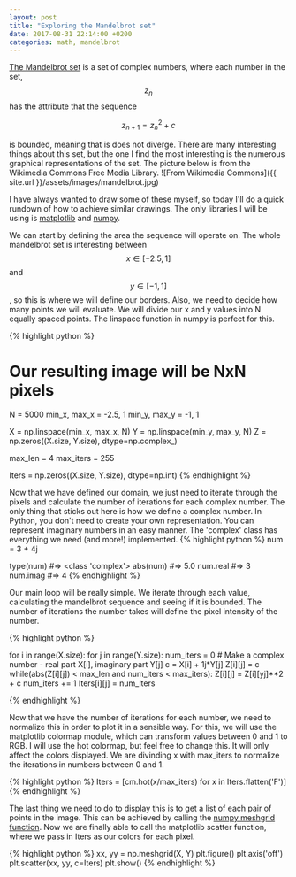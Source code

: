 ```yaml
---
layout: post
title: "Exploring the Mandelbrot set"
date: 2017-08-31 22:14:00 +0200
categories: math, mandelbrot
---
```


[The Mandelbrot set][mandelbrot-set] is a set of complex numbers, where each number in the set, $$z_n$$ has the attribute that the sequence


$$z_{n+1} = z_{n}^2 + c$$


is bounded, meaning that is does not diverge. There are many interesting things about this set, but the one I find the most interesting is the numerous graphical representations of the set. The picture below is from the Wikimedia Commons Free Media Library.
![From Wikimedia Commons]({{ site.url }}/assets/images/mandelbrot.jpg)

I have always wanted to draw some of these myself, so today I'll do a quick rundown of how to achieve similar drawings. The only libraries I will be using is [matplotlib][matplotlib] and [numpy][numpy].

We can start by defining the area the sequence will operate on. The whole mandelbrot set is interesting between $$\begin{equation} x \in [-2.5, 1] \end{equation}$$ and $$\begin{equation} y \in [-1, 1] \end{equation}$$, so this is where we will define our borders. Also, we need to decide how many points we will evaluate. We will divide our x and y values into N equally spaced points. The linspace function in numpy is perfect for this. 

{% highlight python %}

# Our resulting image will be NxN pixels
N = 5000
min_x, max_x = -2.5, 1
min_y, max_y = -1, 1

X = np.linspace(min_x, max_x, N)
Y = np.linspace(min_y, max_y, N)
Z = np.zeros((X.size, Y.size), dtype=np.complex_)

max_len = 4
max_iters = 255

Iters = np.zeros((X.size, Y.size), dtype=np.int)
{% endhighlight %}

Now that we have defined our domain, we just need to iterate through the pixels and calculate the number of iterations for each complex number. The only thing that sticks out here is how we define a complex number. In Python, you don't need to create your own representation. You can represent imaginary numbers in an easy manner. The 'complex' class has everything we need (and more!) implemented.
{% highlight python %}
num = 3 + 4j

type(num)
#=> <class 'complex'>
abs(num)
#=> 5.0
num.real
#=> 3
num.imag
#=> 4
{% endhighlight %}

Our main loop will be really simple. We iterate through each value, calculating the mandelbrot sequence and seeing if it is bounded. The number of iterations the number takes will define the pixel intensity of the number.

{% highlight python %}

for i in range(X.size):
    for j in range(Y.size):
    	num_iters = 0
	# Make a complex number - real part X[i], imaginary part Y[j]
	c = X[i] + 1j*Y[j]
	Z[i][j] = c
	while(abs(Z[i][j]) < max_len and num_iters < max_iters):
	    Z[i][j] = Z[i][yj]**2 + c
	    num_iters += 1
	Iters[i][j] = num_iters

{% endhighlight %}

Now that we have the number of iterations for each number, we need to normalize this in order to plot it in a sensible way. For this, we will use the matplotlib colormap module, which can transform values between 0 and 1 to RGB. I will use the hot colormap, but feel free to change this. It will only affect the colors displayed. We are divinding x with max_iters to normalize the iterations in numbers between 0 and 1.

{% highlight python %}
Iters = [cm.hot(x/max_iters) for x in Iters.flatten('F')]
{% endhighlight %}

The last thing we need to do to display this is to get a list of each pair of points in the image. This can be achieved by calling the [numpy meshgrid function][numpy-mesh]. Now we are finally able to call the matplotlib scatter function, where we pass in Iters as our colors for each pixel.

{% highlight python %}
xx, yy = np.meshgrid(X, Y)
plt.figure()
plt.axis('off')
plt.scatter(xx, yy, c=Iters)
plt.show()
{% endhighlight %}

[numpy-mesh]: https://docs.scipy.org/doc/numpy/reference/generated/numpy.meshgrid.html
[python-pow]: https://docs.python.org/3/reference/datamodel.html#emulating-numeric-types
[numpy]: http://www.numpy.org/
[mandelbrot-set]: http://mathworld.wolfram.com/MandelbrotSet.html
[matplotlib]: https://matplotlib.org/